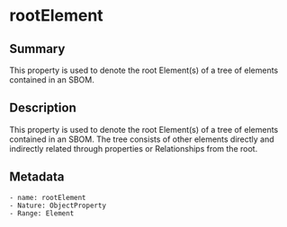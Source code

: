 <!-- Automatically generated by spec-parser v2.0.0 on 2023-12-25T20:28:21.783513+00:00 -->
<!-- SPDX-License-Identifier: Community-Spec-1.0 -->

# rootElement

## Summary

This property is used to denote the root Element(s) of a tree of elements contained in an SBOM.


## Description

This property is used to denote the root Element(s) of a tree of elements contained in an SBOM.
The tree consists of other elements directly and indirectly related through properties or Relationships from the root.


## Metadata

    - name: rootElement
    - Nature: ObjectProperty
    - Range: Element




